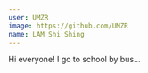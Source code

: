 ```yaml
---
user: UMZR
image: https://github.com/UMZR
name: LAM Shi Shing
---
```

Hi everyone! I go to school by bus...  
